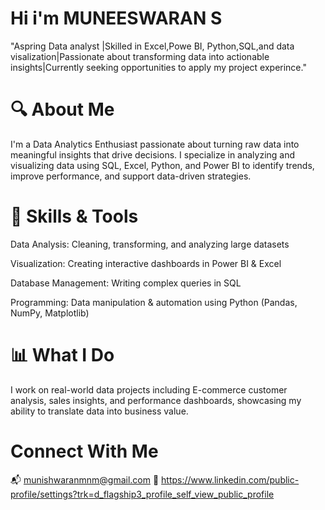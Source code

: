 # Hi i'm MUNEESWARAN S
"Aspring Data analyst |Skilled in Excel,Powe BI, Python,SQL,and data visalization|Passionate about transforming data into actionable insights|Currently seeking opportunities to apply my project experince."
# 🔍 About Me

I'm a Data Analytics Enthusiast passionate about turning raw data into meaningful insights that drive decisions. I specialize in analyzing and visualizing data using SQL, Excel, Python, and Power BI to identify trends, improve performance, and support data-driven strategies.

# 🧠 Skills & Tools

Data Analysis: Cleaning, transforming, and analyzing large datasets

Visualization: Creating interactive dashboards in Power BI & Excel

Database Management: Writing complex queries in SQL

Programming: Data manipulation & automation using Python (Pandas, NumPy, Matplotlib)


# 📊 What I Do

I work on real-world data projects including E-commerce customer analysis, sales insights, and performance dashboards, showcasing my ability to translate data into business value.
# Connect With Me
📬 munishwaranmnm@gmail.com
🔗 https://www.linkedin.com/public-profile/settings?trk=d_flagship3_profile_self_view_public_profile
